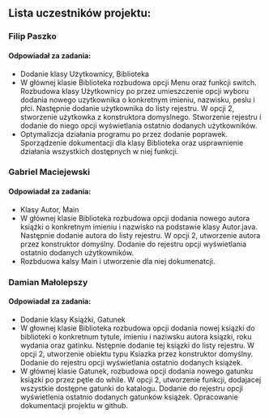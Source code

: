 ## Lista uczestników projektu: 
### Filip Paszko
#### Odpowiadał za zadania:
   * Dodanie klasy Użytkownicy, Biblioteka
   * W głównej klasie Biblioteka rozbudowa opcji Menu oraz funkcji switch. Rozbudowa klasy Użytkownicy po przez umieszczenie opcji wyboru dodania nowego uzytkownika o konkretnym imieniu, nazwisku, peslu i płci. Następnie dodanie użytkownika do listy rejestru. W opcji 2, stworzenie użytkowka z konstruktora domyslnego. Stworzenie rejestru i dodanie do niego opcji wyświetlania ostatnio dodanych użytkowników.
   * Optymalizcja działania programu po przez dodanie poprawek. Sporządzenie dokumentacji dla klasy Biblioteka oraz usprawnienie działania wszystkich dostępnych w niej funkcji. 
   
### Gabriel Maciejewski
#### Odpowiadał za zadania:
   * Klasy Autor, Main
   * W głównej klasie Biblioteka rozbudowa opcji dodania nowego autora książki o konkretnym imieniu i nazwisko na podstawie klasy Autor.java. Następnie dodanie autora do listy rejestru. W opcji 2, utworzenie autora przez konstruktor domyślny. Dodanie do rejestru opcji wyświetlania ostatnio dodanych użytkowników.
   * Rozbduowa kalsy Main i utworzenie dla niej dokumenatcji.
### Damian Małolepszy
#### Odpowiadał za zadania:
   * Dodanie klasy Książki, Gatunek
   * W głownej klasie Biblioteka rozbudowa opcji  dodania nowej ksiązki do biblioteki o konkretnum tytule, imieniu i naziwsku autora ksiązki, roku wydania oraz gatinku. Nstępnie dodanie tej ksiązki do listy rejestru. W opcji 2, utworzenie obiektu typu Ksiazka przez konstruktor domyślny. Dodanie do rejestru opcji wyświetlania ostatnio dodanych książek.
   * W głównej klasie Gatunek, rozbudowa opcji dodania nowego gatunku ksiązki po przez pętle do while. W opcji 2, utworzenie funkcji, dodajacej wszystkie dostępne gatunki do katalogu. Dodanie do rejestru opcji wyświetlenia ostatnio dodanych gatunków książek. Opracowanie dokumentacji projektu w github. 
   
   
